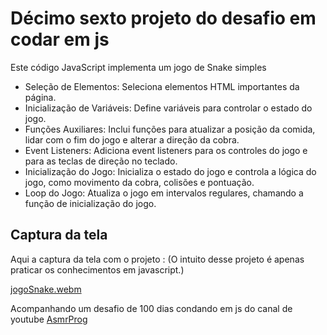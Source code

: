 # Décimo sexto projeto do desafio em codar em js
Este código JavaScript implementa um jogo de Snake simples
* Seleção de Elementos: Seleciona elementos HTML importantes da página.
* Inicialização de Variáveis: Define variáveis para controlar o estado do jogo.
*  Funções Auxiliares: Inclui funções para atualizar a posição da comida, lidar com o fim do jogo e alterar a direção da cobra.
* Event Listeners: Adiciona event listeners para os controles do jogo e para as teclas de direção no teclado.
* Inicialização do Jogo: Inicializa o estado do jogo e controla a lógica do jogo, como movimento da cobra, colisões e pontuação.
*  Loop do Jogo: Atualiza o jogo em intervalos regulares, chamando a função de inicialização do jogo.

 ## Captura da tela
Aqui a captura da tela com o projeto :
(O intuito desse projeto é apenas praticar os conhecimentos em javascript.)

[jogoSnake.webm](https://github.com/77971904/-Desafio-de-codar-em-javascript16/assets/108705247/bdbb610e-fcab-4135-ac3b-9b5d5eeccdff)


Acompanhando um desafio de 100 dias condando em js do canal de youtube <a href="youtube.com/channel/UCJqXkOwrq7uBn-sn_Fvce9Q?sub_confirmation=1">AsmrProg</a>
